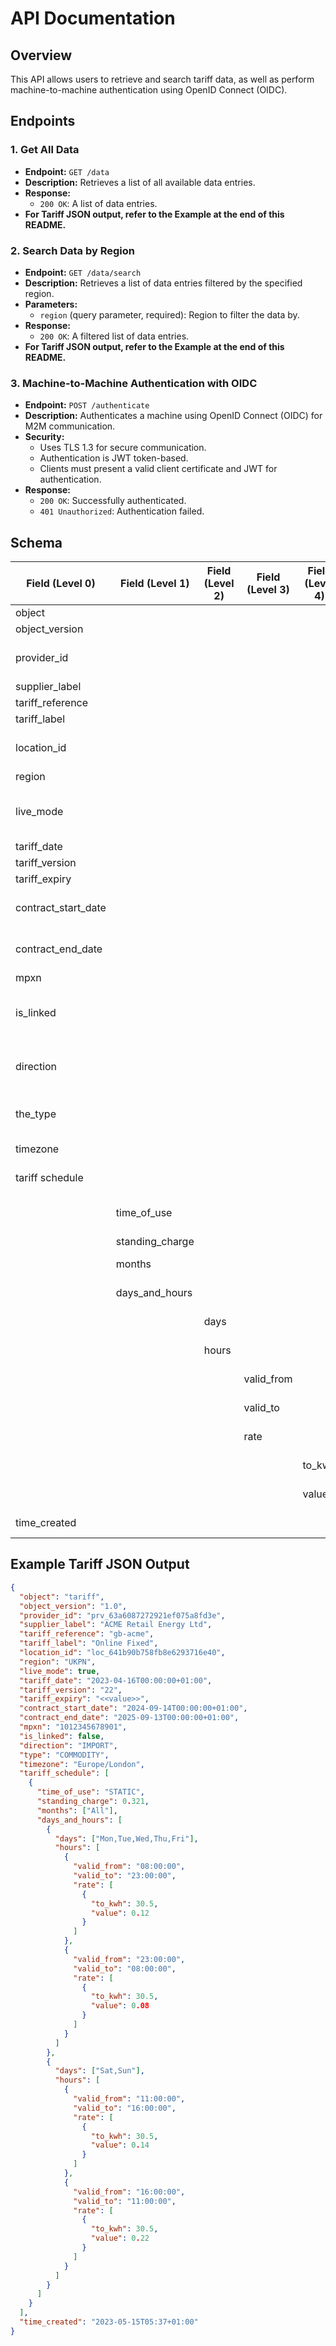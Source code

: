 # API Documentation

## Overview
This API allows users to retrieve and search tariff data, as well as perform machine-to-machine authentication using OpenID Connect (OIDC).

## Endpoints

### 1. Get All Data
- **Endpoint:** `GET /data`
- **Description:** Retrieves a list of all available data entries.
- **Response:**
  - `200 OK`: A list of data entries.
- **For Tariff JSON output, refer to the Example at the end of this README.**

### 2. Search Data by Region
- **Endpoint:** `GET /data/search`
- **Description:** Retrieves a list of data entries filtered by the specified region.
- **Parameters:**
  - `region` (query parameter, required): Region to filter the data by.
- **Response:**
  - `200 OK`: A filtered list of data entries.
- **For Tariff JSON output, refer to the Example at the end of this README.**

### 3. Machine-to-Machine Authentication with OIDC
- **Endpoint:** `POST /authenticate`
- **Description:** Authenticates a machine using OpenID Connect (OIDC) for M2M communication.
- **Security:**
  - Uses TLS 1.3 for secure communication.
  - Authentication is JWT token-based.
  - Clients must present a valid client certificate and JWT for authentication.
- **Response:**
  - `200 OK`: Successfully authenticated.
  - `401 Unauthorized`: Authentication failed.

## Schema

| Field (Level 0) | Field (Level 1) | Field (Level 2) | Field (Level 3) | Field (Level 4) | Type | Example | Description |
|----------------|----------------|----------------|----------------|----------------|------|---------|-------------|
| object | | | | | string | tariff | |
| object_version | | | | | string | 1.0 | |
| provider_id | | | | | string | prv_63a6087272921ef075a8fd3e | Internal ID of the provider the tariff belongs to. |
| supplier_label | | | | | string | ACME Retail Energy Ltd | |
| tariff_reference | | | | | string | gb-acme | |
| tariff_label | | | | | string | Online Fixed | |
| location_id | | | | | string | loc_641b90b758fb8e6293716e40 | Internal Location ID the tariff element is associated with. |
| region | | | | | string | UKPN | |
| live_mode | | | | | boolean | true | Value true if the object exists in live mode, false otherwise. |
| tariff_date | | | | | string | 2023-04-16T00:00:00+01:00 | |
| tariff_version | | | | | string | 22 | |
| tariff_expiry | | | | | string | <value> | |
| contract_start_date | | | | | string | 2024-09-14T00:00:00+01:00 | Indicates start date of the energy supply contract. |
| contract_end_date | | | | | string | 2025-09-13T00:00:00+01:00 | Indicates end date of the energy supply contract. |
| mpxn | | | | | string | 1012345678901 | |
| is_linked | | | | | boolean | false | Indicates if the tariff is linked to an external data source. |
| direction | | | | | string | IMPORT | Indicates direction of energy transfer (IMPORT or EXPORT). |
| the_type | | | | | string | COMMODITY | Indicates tariff type (COMMODITY or NON_COMMODITY). |
| timezone | | | | | string | Europe/London | The timezone at the location. |
| tariff schedule | | | | | object[] | | Tariff schedule object. |
| | time_of_use | | | | string | DYNAMIC | Type of time-of-use tariff (STATIC or DYNAMIC). |
| | standing_charge | | | | number | 0.321 | £ per day. |
| | months | | | | string[] | ["All"] | Months when the tariff is valid. |
| | days_and_hours | | | | object[] or null | null | null if 'time_of_use' is 'DYNAMIC'. |
| | | days | | | string[] | ["All"] | Days when schedule is valid. |
| | | hours | | | object[] | | Hours when the schedule is valid. |
| | | | valid_from | | string | 00:00:00 | Start time in HH:MM:SS format. |
| | | | valid_to | | string | 00:00:00 | End time in HH:MM:SS format. |
| | | | rate | | object[] | | Tariff rate array object. |
| | | | | to_kwh | number or null | 30.5 | Specifies up to what kWh tariff applies. |
| | | | | value | number or null | 0.12 | £ per kWh. |
| time_created | | | | | string | 2023-05-15T05:37+01:00 | Time when this tariff object was created. |

## Example Tariff JSON Output
```json
{
  "object": "tariff",
  "object_version": "1.0",
  "provider_id": "prv_63a6087272921ef075a8fd3e",
  "supplier_label": "ACME Retail Energy Ltd",
  "tariff_reference": "gb-acme",
  "tariff_label": "Online Fixed",
  "location_id": "loc_641b90b758fb8e6293716e40",
  "region": "UKPN",
  "live_mode": true,
  "tariff_date": "2023-04-16T00:00:00+01:00",
  "tariff_version": "22",
  "tariff_expiry": "<<value>>",
  "contract_start_date": "2024-09-14T00:00:00+01:00",
  "contract_end_date": "2025-09-13T00:00:00+01:00",
  "mpxn": "1012345678901",
  "is_linked": false,
  "direction": "IMPORT",
  "type": "COMMODITY",
  "timezone": "Europe/London",
  "tariff_schedule": [
    {
      "time_of_use": "STATIC",
      "standing_charge": 0.321,
      "months": ["All"],
      "days_and_hours": [
        {
          "days": ["Mon,Tue,Wed,Thu,Fri"],
          "hours": [
            {
              "valid_from": "08:00:00",
              "valid_to": "23:00:00",
              "rate": [
                {
                  "to_kwh": 30.5,
                  "value": 0.12
                }
              ]
            },
            {
              "valid_from": "23:00:00",
              "valid_to": "08:00:00",
              "rate": [
                {
                  "to_kwh": 30.5,
                  "value": 0.08
                }
              ]
            }
          ]
        },
        {
          "days": ["Sat,Sun"],
          "hours": [
            {
              "valid_from": "11:00:00",
              "valid_to": "16:00:00",
              "rate": [
                {
                  "to_kwh": 30.5,
                  "value": 0.14
                }
              ]
            },
            {
              "valid_from": "16:00:00",
              "valid_to": "11:00:00",
              "rate": [
                {
                  "to_kwh": 30.5,
                  "value": 0.22
                }
              ]
            }
          ]
        }
      ]
    }
  ],
  "time_created": "2023-05-15T05:37+01:00"
}
```

